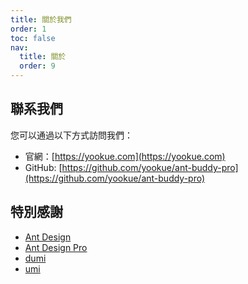 ```yaml
---
title: 關於我們
order: 1
toc: false
nav:
  title: 關於
  order: 9
---
```


## 聯系我們

您可以通過以下方式訪問我們：

- 官網：[https://yookue.com](https://yookue.com)
- GitHub: [https://github.com/yookue/ant-buddy-pro](https://github.com/yookue/ant-buddy-pro)

## 特別感謝

- [Ant Design](https://ant.design)
- [Ant Design Pro](https://pro.ant.design)
- [dumi](https://d.umijs.org/)
- [umi](https://umijs.org)
